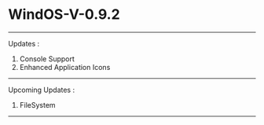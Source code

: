 # WindOS-V-0.9.2

-----------------------------------------------------
Updates :
  1. Console Support
  2. Enhanced Application Icons
-----------------------------------------------------
Upcoming Updates :
  1. FileSystem
-----------------------------------------------------
